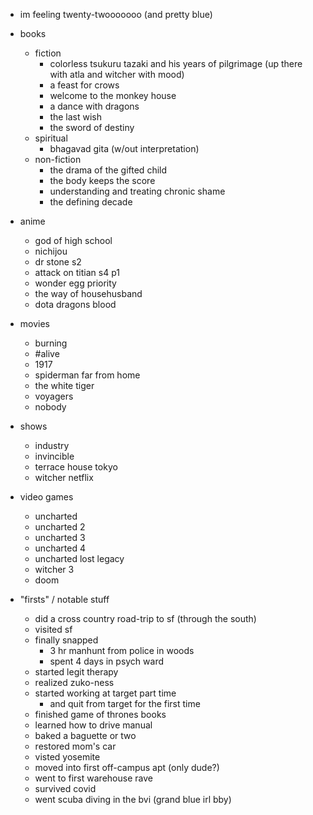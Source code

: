 - im feeling twenty-twooooooo (and pretty blue)

- books
  - fiction
    - colorless tsukuru tazaki and his years of pilgrimage (up there with atla and witcher with mood)
    - a feast for crows
    - welcome to the monkey house
    - a dance with dragons
    - the last wish
    - the sword of destiny
  - spiritual
    - bhagavad gita (w/out interpretation)
  - non-fiction
    - the drama of the gifted child
    - the body keeps the score
    - understanding and treating chronic shame
    - the defining decade

- anime
  - god of high school
  - nichijou
  - dr stone s2
  - attack on titian s4 p1
  - wonder egg priority
  - the way of househusband
  - dota dragons blood

- movies
  - burning
  - #alive
  - 1917
  - spiderman far from home
  - the white tiger
  - voyagers
  - nobody
  
- shows
  - industry
  - invincible
  - terrace house tokyo
  - witcher netflix
  
- video games
  - uncharted
  - uncharted 2
  - uncharted 3
  - uncharted 4
  - uncharted lost legacy
  - witcher 3
  - doom

- "firsts" / notable stuff
  - did a cross country road-trip to sf (through the south)
  - visited sf
  - finally snapped
    - 3 hr manhunt from police in woods
    - spent 4 days in psych ward
  - started legit therapy
  - realized zuko-ness
  - started working at target part time
    - and quit from target for the first time
  - finished game of thrones books
  - learned how to drive manual
  - baked a baguette or two
  - restored mom's car
  - visted yosemite
  - moved into first off-campus apt (only dude?)
  - went to first warehouse rave
  - survived covid
  - went scuba diving in the bvi (grand blue irl bby)
